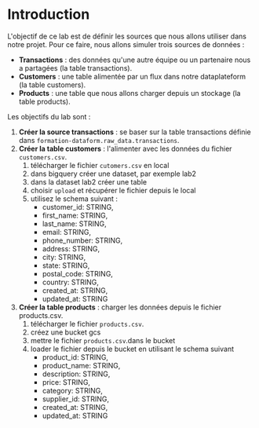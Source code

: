 # Introduction
L'objectif de ce lab est de définir les sources que nous allons utiliser dans notre projet. Pour ce faire, nous allons simuler trois sources de données :

* **Transactions** : des données qu'une autre équipe ou un partenaire nous a partagées (la table transactions).
* **Customers** : une table alimentée par un flux dans notre dataplateform (la table customers).
* **Products** : une table que nous allons charger depuis un stockage (la table products).

Les objectifs du lab sont :

1. **Créer la source transactions** : se baser sur la table transactions définie dans `formation-dataform.raw_data.transactions`.
2. **Créer la table customers** : l'alimenter avec les données du fichier `customers.csv`.
   1. télécharger le fichier `cutomers.csv` en local
   1. dans bigquery créer une dataset, par exemple lab2
   2. dans la dataset lab2 créer une table
   3. choisir `upload` et récupérer le fichier depuis le local
   4. utilisez le schema suivant :  
      * customer_id: STRING, 
      * first_name: STRING, 
      * last_name: STRING, 
      * email: STRING, 
      * phone_number: STRING, 
      * address: STRING, 
      * city: STRING, 
      * state: STRING, 
      * postal_code: STRING, 
      * country: STRING, 
      * created_at: STRING, 
      * updated_at: STRING
3. **Créer la table products** : charger les données depuis le fichier products.csv.
   1. télécharger le fichier `products.csv`.
   2. créez une bucket gcs
   3. mettre le fichier `products.csv`.dans le bucket
   4. loader le fichier depuis le bucket en utilisant le schema suivant 
      * product_id: STRING,
      * product_name: STRING,
      * description: STRING,
      * price: STRING,
      * category: STRING,
      * supplier_id: STRING,
      * created_at: STRING,
      * updated_at: STRING